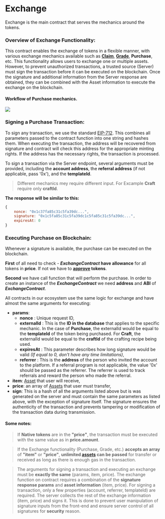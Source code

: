 # Exchange

Exchange is the main contract that serves the mechanics around the tokens.

### Overview of Exchange Functionality:

This contract enables the exchange of tokens in a flexible manner, with various exchange mechanics available such as **[Claim](/admin/simple-mechanics/claim/)**, **[Grade](/admin/simple-mechanics/grade/)**, **Purchase**, etc. This functionality allows users to exchange one or multiple assets. However, to prevent unauthorized transactions, a trusted source (Server) must sign the transaction before it can be executed on the blockchain. Once the signature and additional information from the Server response are obtained, they can be combined with the Asset information to execute the exchange on the blockchain.

#### Workflow of Purchase mechanics.
![](/img/exchange_diagram.jpeg)


### Signing a Purchase Transaction:

To sign any transaction, we use the standard [EIP-712](https://eips.ethereum.org/EIPS/eip-712). This combines all parameters passed to the contract function into one string and hashes them. When executing the transaction, the address will be recovered from signature and contract will check this address for the appropriate minting rights. If the address has the necessary rights, the transaction is processed.

To sign a transaction via the Server endpoint, several arguments must be provided, including the **account address**, the **referral address** (if not applicable, pass '0x'), and the **templateId**.

> Different mechanics mey require different input. For Excample **Craft** require only **craftId**.

**The response will be similar to this:**
```javascript
{
    nonce: "0x1c37fa85c31c5fa39dc...",
    signature: "0x1c5fa85c31c5fa39dc1c5fa85c31c5fa39dc...",
    expiresAt: 0
}
```

### Executing Purchase on Blockchain:

Whenever a signature is available, the purchase can be executed on the blockchain.

**First** of all need to check - ***ExchangeContract* have allowance** for all tokens in **price**. If not we have to **[approve](/market/miscellaneous/approve/) tokens**. 

**Second** we have call function that will perform the purchase. 
In order to create an instance of the ***ExchangeContract*** we need **address** and **ABI** of ***ExchangeContract***.

All contracts in our ecosystem use the same logic for exchange and have almost the same arguments for executing:
- **params**:
    - **nonce**         : Unique request ID,
    - **externalId**    : This is the **ID in the database** that applies to the specific mechanic. In the case of **Purchase**, the externalId would be equal to the **templateId** of the token being purchased. For **Craft**, the externalId would be equal to the **craftId** of the crafting recipe being used. 
    - **expiresAt**     : This parameter describes how long signature would be valid _(If equal to 0, don't have any time limitations)_,
    - **referrer**      : This is the **address** of the person who invited the account to the platform. If a referral program is not applicable, the value '0x' should be passed as the referrer. The referrer is used to track referrals and reward the person who made the referral.
- **item**: [Asset](/admin/miscellaneous/asset/) that user will receive,
- **price**: an array of [Assets](/admin/miscellaneous/asset/) that user must transfer,
- **sign**: This is a hash of all the arguments listed above but is was generated on the server and must contain the same parameters as listed above, with the exception of signature itself. The signature ensures the authenticity of the transaction and prevents tampering or modification of the transaction data during transmission.


#### Some notes:

> If **Native tokens** are in the **"price"**, the transaction must be executed with the same value as in **price.amount**.

> If the Exchange functionality (Purchase, Grade, etc.)  **accepts an array** of **"item"** or **"price"**, **unlimited [assets](/admin/miscellaneous/asset/) can be passed** for transfer or received as long as there is enough gas in the transaction.

> The arguments for signing a transaction and executing an exchange must be **exactly the same** (params, item, price).
> The exchange function on contract requires a combination of the **signature response params** and **asset information** (item, price).
> For signing a transaction, only a few properties (account, referrer, templateId) are required. 
> The server collects the rest of the exchange information (item, price) and signs it. This is done to prevent user manipulation of signature inputs from the front-end and ensure server control of all signatures for **security** reason.
